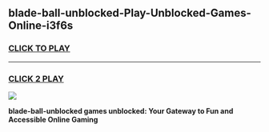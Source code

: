 
## blade-ball-unblocked-Play-Unblocked-Games-Online-i3f6s
<h3>
<a href="https://premium76.site?title=blade-ball-unblocked&ref=25A">CLICK TO PLAY</a></h3>
<hr>

<h3>
<a href="https://premium76.site?title=blade-ball-unblocked&ref=25A">CLICK 2 PLAY</a>
  
</h3>

<a href="https://premium76.site?title=blade-ball-unblocked&ref=25A"><img src="https://clearcache.store/games.png"></a>


**blade-ball-unblocked games unblocked: Your Gateway to Fun and Accessible Online Gaming**
